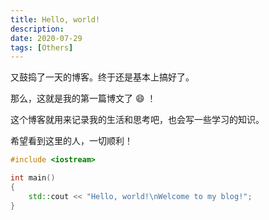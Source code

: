 ```yaml
---
title: Hello, world!
description: 
date: 2020-07-29
tags: [Others]
---
```


又鼓捣了一天的博客。终于还是基本上搞好了。

那么，这就是我的第一篇博文了 :smile: ！

这个博客就用来记录我的生活和思考吧，也会写一些学习的知识。

希望看到这里的人，一切顺利！

```cpp
#include <iostream>

int main()
{
    std::cout << "Hello, world!\nWelcome to my blog!";
}
```
